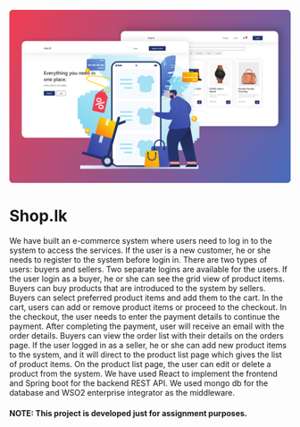 ![](./frontend/src/assets/readme.png)

# Shop.lk

We have built an e-commerce system where users need to log in to the system to
access the services. If the user is a new customer, he or she needs to register to the
system before login in. There are two types of users: buyers and sellers. Two separate
logins are available for the users. If the user login as a buyer, he or she can see the grid
view of product items. Buyers can buy products that are introduced to the system by
sellers. Buyers can select preferred product items and add them to the cart. In the cart,
users can add or remove product items or proceed to the checkout. In the checkout, the
user needs to enter the payment details to continue the payment. After completing the
payment, user will receive an email with the order details. Buyers can view the order list
with their details on the orders page. If the user logged in as a seller, he or she can add
new product items to the system, and it will direct to the product list page which gives the
list of product items. On the product list page, the user can edit or delete a product from
the system. We have used React to implement the frontend and Spring boot for the
backend REST API. We used mongo db for the database and WSO2 enterprise integrator
as the middleware.

#### NOTE: This project is developed just for assignment purposes.
